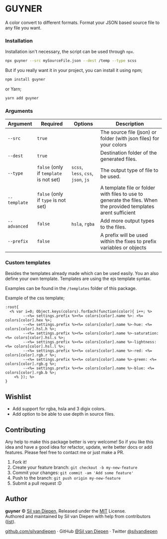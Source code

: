 # GUYNER

A color convert to different formats. Format your JSON based source file to any file you want.

### Installation

Installation isn't necessary, the script can be used through `npx`.

```bash
npx guyner --src mySourceFile.json --dest /temp --type scss
```

But if you really want it in your project, you can install it using npm;

```bash
npm install guyner
```

or Yarn;

```bash
yarn add guyner
```

### Arguments

| Argument     | Required                                | Options                             | Description                                                                                                     |
| ------------ | --------------------------------------- | ----------------------------------- | --------------------------------------------------------------------------------------------------------------- |
| `--src`      | `true`                                  |                                     | The source file (json) or folder (with json files) for your colors                                              |
| `--dest`     | `true`                                  |                                     | Destination folder of the generated files.                                                                      |
| `--type`     | `false` (only if `template` is not set) | `scss`, `less`, `css`, `json`, `js` | The output type of file to be used.                                                                             |
| `--template` | `false` (only if `type` is not set)     |                                     | A template file or folder with files to use to generate the files. When the provided templates arent sufficient |
| `--advanced` | `false`                                 | `hsla`, `rgba`                      | Add more output types to the files.                                                                             |
| `--prefix`   | `false`                                 |                                     | A prefix will be used within the fixes to prefix variables or objects                                           |

### Custom templates

Besides the templates already made which can be used easily. You an also define your own template. Templates are using the ejs template syntax.

Examples can be found in the `/templates` folder of this package.

Example of the css template;

```
:root{
  <% var i=0; Object.keys(colors).forEach(function(color){ i++; %>
		--<%= settings.prefix %><%= colors[color].name %>: <%= colors[color].hex %>;
		--<%= settings.prefix %><%= colors[color].name %>-hue: <%= colors[color].hsl.h %>;
		--<%= settings.prefix %><%= colors[color].name %>-saturation: <%= colors[color].hsl.s %>;
		--<%= settings.prefix %><%= colors[color].name %>-lightness: <%= colors[color].hsl.l %>;
		--<%= settings.prefix %><%= colors[color].name %>-red: <%= colors[color].rgb.r %>;
		--<%= settings.prefix %><%= colors[color].name %>-green: <%= colors[color].rgb.g %>;
		--<%= settings.prefix %><%= colors[color].name %>-blue: <%= colors[color].rgb.b %>;
	<% }); %>
}
```

## Wishlist

- Add support for rgba, hsla and 3 digix colors.
- Add option to be able to use depth in source files.

## Contributing

Any help to make this package better is very welcome! So if you like this idea and have a good idea for refactor, update, write better docs or add features. Please feel free to contact me or just make a PR.

1. Fork it!
2. Create your feature branch: `git checkout -b my-new-feature`
3. Commit your changes: `git commit -am 'Add some feature'`
4. Push to the branch: `git push origin my-new-feature`
5. Submit a pull request :D

## Author

**guyner** © [Sil van Diepen](https://github.com/silvandiepen), Released under the [MIT](./LICENSE) License.<br>
Authored and maintained by Sil van Diepen with help from contributors ([list](https://github.com/silvandiepen/guyner/contributors)).

[github.com/silvandiepen](https://github.com/silvandiepen) · GitHub [@Sil van Diepen](https://github.com/silvandiepen) · Twitter [@silvandiepen](https://twitter.com/silvandiepen)
